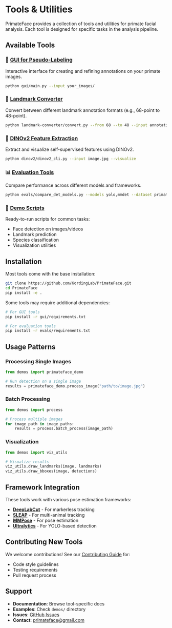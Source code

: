 # Tools & Utilities

PrimateFace provides a collection of tools and utilities for primate facial analysis. Each tool is designed for specific tasks in the analysis pipeline.

## Available Tools

### 🎨 [GUI for Pseudo-Labeling](gui.md)
Interactive interface for creating and refining annotations on your primate images.

```bash
python gui/main.py --input your_images/
```

### 🔄 [Landmark Converter](landmark_converter.md)
Convert between different landmark annotation formats (e.g., 68-point to 48-point).

```bash
python landmark-converter/convert.py --from 68 --to 48 --input annotations.json
```

### 🧠 [DINOv2 Feature Extraction](dinov2.md)
Extract and visualize self-supervised features using DINOv2.

```bash
python dinov2/dinov2_cli.py --input image.jpg --visualize
```

### 📊 [Evaluation Tools](evaluation.md)
Compare performance across different models and frameworks.

```bash
python evals/compare_det_models.py --models yolo,mmdet --dataset primateface
```

### 🎯 [Demo Scripts](demos.md)
Ready-to-run scripts for common tasks:

- Face detection on images/videos
- Landmark prediction
- Species classification
- Visualization utilities

## Installation

Most tools come with the base installation:

```bash
git clone https://github.com/KordingLab/PrimateFace.git
cd PrimateFace
pip install -e .
```

Some tools may require additional dependencies:

```bash
# For GUI tools
pip install -r gui/requirements.txt

# For evaluation tools
pip install -r evals/requirements.txt
```

## Usage Patterns

### Processing Single Images

```python
from demos import primateface_demo

# Run detection on a single image
results = primateface_demo.process_image("path/to/image.jpg")
```

### Batch Processing

```python
from demos import process

# Process multiple images
for image_path in image_paths:
    results = process.batch_process(image_path)
```

### Visualization

```python
from demos import viz_utils

# Visualize results
viz_utils.draw_landmarks(image, landmarks)
viz_utils.draw_bboxes(image, detections)
```

## Framework Integration

These tools work with various pose estimation frameworks:

- **[DeepLabCut](../frameworks/deeplabcut.md)** - For markerless tracking
- **[SLEAP](../frameworks/sleap.md)** - For multi-animal tracking
- **[MMPose](../frameworks/mmpose.md)** - For pose estimation
- **[Ultralytics](../frameworks/ultralytics.md)** - For YOLO-based detection

## Contributing New Tools

We welcome contributions! See our [Contributing Guide](../contribute.md) for:

- Code style guidelines
- Testing requirements
- Pull request process

## Support

- **Documentation**: Browse tool-specific docs
- **Examples**: Check `demos/` directory
- **Issues**: [GitHub Issues](https://github.com/KordingLab/PrimateFace/issues)
- **Contact**: [primateface@gmail.com](mailto:primateface@gmail.com)